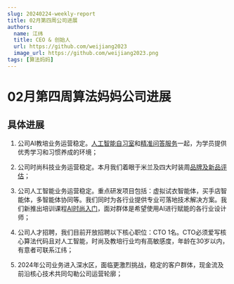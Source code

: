 ```yaml
---
slug: 20240224-weekly-report
title: 02月第四周公司进展
authors:
  name: 江纬
  title: CEO & 创始人
  url: https://github.com/weijiang2023
  image_url: https://github.com/weijiang2023.png
tags: [算法妈妈]
---
```


# 02月第四周算法妈妈公司进展
## 具体进展

1. 公司AI教培业务运营稳定。[人工智能自习室](https://www.Suanfamama.com/docs/space.for.education)和[精准问答服务](https://www.Suanfamama.com/docs/precise-ir/intro)一起，为学员提供优秀学习和习惯养成的环境；

2. 公司时尚科技业务运营稳定。本月我们着眼于米兰及四大时装周[品牌及新品评估](https://www.Suanfamama.com/docs/fashion.week)；

3. 公司人工智能业务运营稳定。重点研发项目包括：虚拟试衣智能体，买手店智能体，多智能体协同等。我们同时为各行业提供专业可落地技术解决方案。我们新推出培训课程[AI时尚入门](https://www.Suanfamama.com/docs/fashion.course/)，面对群体是希望使用AI进行赋能的各行业设计师；

4. 公司人才招聘，我们目前开放招聘以下核心职位：CTO 1名。CTO必须爱写核心算法代码且对人工智能，时尚及教培行业均有高敏感度，年龄在30岁以内，有意者可联系江纬；

5. 2024年公司业务进入深水区，面临更激烈挑战，稳定的客户群体，现金流及前沿核心技术共同勾勒公司运营轮廓；